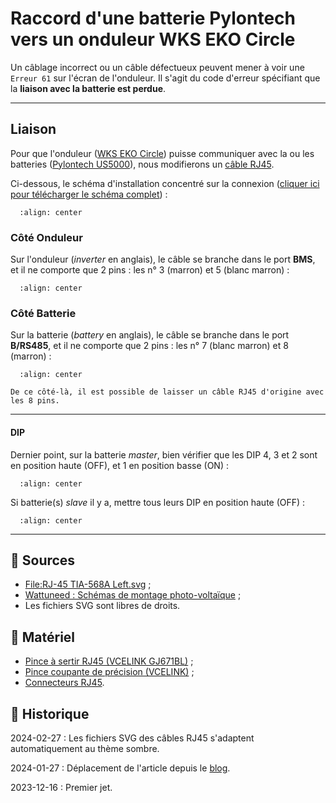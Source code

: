# Raccord d'une batterie Pylontech vers un onduleur WKS EKO Circle

Un câblage incorrect ou un câble défectueux peuvent mener à voir une `Erreur 61` sur l'écran de l'onduleur. Il s'agit du code d'erreur spécifiant que la **liaison avec la batterie est perdue**.

---

## Liaison

Pour que l'onduleur ([WKS EKO Circle](https://www.wattuneed.com/fr/onduleurs-et-convertisseurs/25678-onduleur-hybride-wks-evo-56kva-48v-0768563819193.html)) puisse communiquer avec la ou les batteries ([Pylontech US5000](https://en.pylontech.com.cn/products/c23/134.html)), nous modifierons un [câble RJ45](images/rj45.svg).

Ci-dessous, le schéma d'installation concentré sur la connexion ([cliquer ici pour télécharger le schéma complet](images/schema-communication-onduleur-wks-eko-circle-vers-batterie-pylontech-complet.jpg)) :

```{figure} images/schema-communication-onduleur-wks-circle-vers-batterie-pylontech-zoom.jpg
  :align: center
```

### Côté Onduleur

Sur l'onduleur (*inverter* en anglais), le câble se branche dans le port **BMS**, et il ne comporte que 2 pins : les n° 3 (marron) et 5 (blanc marron) :

```{figure} images/rj45-rs485-inverter.svg
  :align: center
```

### Côté Batterie

Sur la batterie (*battery* en anglais), le câble se branche dans le port **B/RS485**, et il ne comporte que 2 pins : les n° 7 (blanc marron) et 8 (marron) :

```{figure} images/rj45-rs485-battery.svg
  :align: center
```

```{tip}
De ce côté-là, il est possible de laisser un câble RJ45 d'origine avec les 8 pins.
```

---

#### DIP

Dernier point, sur la batterie *master*, bien vérifier que les DIP 4, 3 et 2 sont en position haute (OFF), et 1 en position basse (ON) :

```{figure} images/battery-pylontech-dip-master.svg
  :align: center
```

Si batterie(s) *slave* il y a, mettre tous leurs DIP en position haute (OFF) :

```{figure} images/battery-pylontech-dip-slave.svg
  :align: center
```

---

## 🎣 Sources

- [File:RJ-45 TIA-568A Left.svg](https://commons.wikimedia.org/wiki/File:RJ-45_TIA-568A_Left.svg) ;
- [Wattuneed : Schémas de montage photo-voltaïque](https://www.wattuneed.com/fr/content/28-schema-de-montage-photovoltaique) ;
- Les fichiers SVG sont libres de droits.

## 🧰 Matériel

- [Pince à sertir RJ45 (VCELINK GJ671BL)](https://www.amazon.fr/dp/B08NX12GJ5) ;
- [Pince coupante de précision (VCELINK)](https://www.amazon.fr/dp/B09SL2TCH7) ;
- [Connecteurs RJ45](https://www.amazon.fr/dp/B0857FL8G6).

## 📜 Historique

2024-02-27
: Les fichiers SVG des câbles RJ45 s'adaptent automatiquement au thème sombre.

2024-01-27
: Déplacement de l'article depuis le [blog](https://www.tiger-222.fr/?d=2023/12/16/23/12/04-raccord-dune-batterie-pylontech-vers-un-onduleur-wks-eko-circle).

2023-12-16
: Premier jet.
